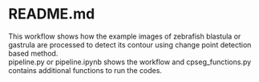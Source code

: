 # README.md
This workflow shows how the example images of zebrafish blastula or gastrula are processed to detect its contour using change point detection based method.  
pipeline.py or pipeline.ipynb shows the workflow and cpseg_functions.py contains additional functions to run the codes. 